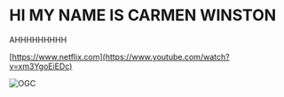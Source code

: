 # HI MY NAME IS CARMEN WINSTON

AHHHHHHHHH

[https://www.netflix.com](https://www.youtube.com/watch?v=xm3YgoEiEDc)

![OGC](https://user-images.githubusercontent.com/110892330/183606544-71c474de-8454-4fc4-9c4f-137e1a3fd47a.gif)


